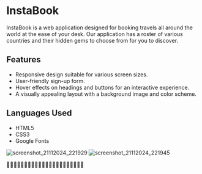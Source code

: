 # InstaBook

InstaBook is a web application designed for booking travels all around the world at the ease of your desk. Our application has a roster of various countries and their hidden gems to choose from for you to discover.

## Features

- Responsive design suitable for various screen sizes.
- User-friendly sign-up form.
- Hover effects on headings and buttons for an interactive experience.
- A visually appealing layout with a background image and color scheme.

## Languages Used

- HTML5
- CSS3
- Google Fonts



![screenshot_21112024_221929](https://github.com/user-attachments/assets/a39fd008-74ae-48be-9756-fced5d6b1243)
![screenshot_21112024_221945](https://github.com/user-attachments/assets/5aa19376-c7ec-44c7-b0fe-c13fcd552f9e)




👾👾👾👾👾👾👾👾👾👾👾👾👾👾👾👾👾👾👾👾👾👾
